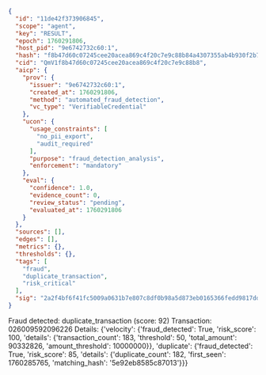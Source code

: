 ```json
{
  "id": "11de42f373906845",
  "scope": "agent",
  "key": "RESULT",
  "epoch": 1760291806,
  "host_pid": "9e6742732c60:1",
  "hash": "f8b47d60c07245cee20acea869c4f20c7e9c88b84a4307355ab4b930f2b76312",
  "cid": "QmV1f8b47d60c07245cee20acea869c4f20c7e9c88b8",
  "aicp": {
    "prov": {
      "issuer": "9e6742732c60:1",
      "created_at": 1760291806,
      "method": "automated_fraud_detection",
      "vc_type": "VerifiableCredential"
    },
    "ucon": {
      "usage_constraints": [
        "no_pii_export",
        "audit_required"
      ],
      "purpose": "fraud_detection_analysis",
      "enforcement": "mandatory"
    },
    "eval": {
      "confidence": 1.0,
      "evidence_count": 0,
      "review_status": "pending",
      "evaluated_at": 1760291806
    }
  },
  "sources": [],
  "edges": [],
  "metrics": {},
  "thresholds": {},
  "tags": [
    "fraud",
    "duplicate_transaction",
    "risk_critical"
  ],
  "sig": "2a2f4bf6f41fc5009a0631b7e807c8df0b98a5d873eb0165366fedd9817dd7f2"
}
```

Fraud detected: duplicate_transaction (score: 92)
Transaction: 026009592096226
Details: {'velocity': {'fraud_detected': True, 'risk_score': 100, 'details': {'transaction_count': 183, 'threshold': 50, 'total_amount': 90332826, 'amount_threshold': 10000000}}, 'duplicate': {'fraud_detected': True, 'risk_score': 85, 'details': {'duplicate_count': 182, 'first_seen': 1760285765, 'matching_hash': '5e92eb8585c87013'}}}